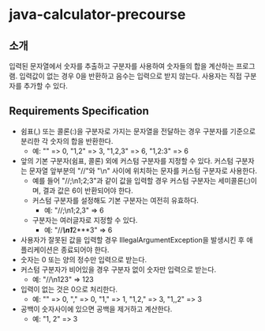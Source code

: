 # java-calculator-precourse

## 소개
입력된 문자열에서 숫자를 추출하고 구분자를 사용하여 숫자들의 합을 계산하는 프로그램. 입력값이 없는 경우 0을 반환하고
음수는 입력으로 받지 않는다. 사용자는 직접 구분자를 추가할 수 있다.

## Requirements Specification

- 쉼표(,) 또는 콜론(:)을 구분자로 가지는 문자열을 전달하는 경우 구분자를 기준으로 분리한 각 숫자의 합을 반환한다.
  - 예: "" => 0, "1,2" => 3, "1,2,3" => 6, "1,2:3" => 6
- 앞의 기본 구분자(쉼표, 콜론) 외에 커스텀 구분자를 지정할 수 있다. 커스텀 구분자는 문자열 앞부분의 "//"와 "\n" 사이에 위치하는 문자를 커스텀 구분자로 사용한다.
  - 예를 들어 "//;\n1;2;3"과 같이 값을 입력할 경우 커스텀 구분자는 세미콜론(;)이며, 결과 값은 6이 반환되어야 한다.
  - 커스텀 구분자를 설정해도 기본 구분자는 여전히 유효하다.
    - 예: "//;\n1;2,3" => 6
  - 구분자는 여러글자로 지정할 수 있다.
    - 예: "//***\n1***2***3" => 6
- 사용자가 잘못된 값을 입력할 경우 IllegalArgumentException을 발생시킨 후 애플리케이션은 종료되어야 한다.
- 숫자는 0 또는 양의 정수만 입력으로 받는다.
- 커스텀 구분자가 비어있을 경우 구분자 없이 숫자만 입력으로 받는다.
  - 예: "//\n123" => 123
- 입력이 없는 것은 0으로 처리한다.
  - 예: "" => 0, "," => 0, "1," => 1, "1,2," => 3, "1,,2" => 3
- 공백이 숫자사이에 있으면 공백을 제거하고 계산한다.
  - 예: "1, 2" => 3